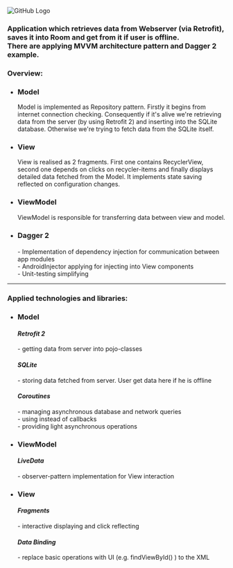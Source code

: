 ![GitHub Logo](https://github.com/Urdzik/MovieApp/blob/dagger2/Photo%20for%20github.png?raw=true)
<h3>Application which retrieves data from Webserver (via Retrofit), saves it into Room and get from it if user is offline. <br/>
There are applying MVVM architecture pattern and Dagger 2 example. </h3>
<h3>Overview: </h3>
<ul>
<li><h3>Model</h3>
Model is implemented as Repository pattern. Firstly it begins from internet connection checking. Consequently if it's alive we're retrieving data from the server (by using Retrofit 2) and inserting into the SQLite database. Otherwise we're trying to fetch data from the SQLite itself.
</li>
<li><h3>View</h3>
View is realised as 2 fragments. First one contains RecyclerView, second one depends on clicks on recycler-items and finally displays detailed data fetched from the Model.
It implements state saving reflected on configuration changes.
</li>
<li><h3>ViewModel</h3>
ViewModel is responsible for transferring data between view and model.
</li>
<li><h3>Dagger 2</h3>
<h4><i></i></h4> - Implementation of dependency injection for communication between app modules <br/>
                 - AndroidInjector applying for injecting into View components <br/>
                 - Unit-testing simplifying
</li>
</ul>
<hr/>

<h3> Applied technologies and libraries: </h3>
<ul>
<li><h3>Model</h3>

<h4><i>Retrofit 2</i></h4> - getting data from server into pojo-classes
<h4><i>SQLite</i></h4> - storing data fetched from server. User get data here if he is offline
<h4><i>Coroutines</i></h4> 
   - managing asynchronous database and network queries<br/>
   - using instead of callbacks<br/>
   - providing light asynchronous operations
</li>	 
<li><h3>ViewModel</h3>
<h4><i>LiveData</i></h4> - observer-pattern implementation for View interaction
</li>

<li><h3>View</h3>
<h4><i>Fragments</i></h4> 
   - interactive displaying and click reflecting
<h4><i>Data Binding</i></h4>
   - replace basic operations with UI (e.g. findViewById() ) to the XML
</li>
</ul>
